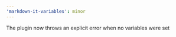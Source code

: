 ```yaml
---
'markdown-it-variables': minor
---
```


The plugin now throws an explicit error when no variables were set
